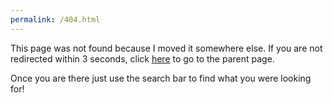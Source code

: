 ```yaml
---
permalink: /404.html
---
```


<html>
    <head>
        <title>Page Was Not Found</title>
     <meta charset="UTF-8" />
     <meta http-equiv="refresh" content="3; URL=https://www.hoppersroppers.org/fundamentals/" />
   </head>
   <body>
     <p>This page was not found because I moved it somewhere else. If you are not redirected within 3 seconds, click <a href="https://www.hoppersroppers.org/fundamentals/">here</a> to go to the parent page.</p>
       <p>Once you are there just use the search bar to find what you were looking for!</p>
   </body>
</html>

